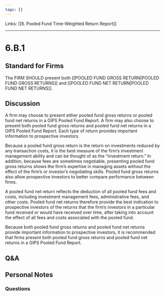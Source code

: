 ```yaml
---
tags: []
---
```

Links: [[6. Pooled Fund Time-Weighted Return Report]]
___
# 6.B.1
## Standard for Firms
The FIRM SHOULD present both [[POOLED FUND GROSS RETURN|POOLED FUND GROSS RETURNS]] and [[POOLED FUND NET RETURN|POOLED FUND NET RETURNS]].
## Discussion
A firm may choose to present either pooled fund gross returns or pooled fund net returns in a GIPS Pooled Fund Report. A firm may also choose to present both pooled fund gross returns and pooled fund net returns in a GIPS Pooled Fund Report. Each type of return provides important information to prospective investors.

Because a pooled fund gross return is the return on investments reduced by any transaction costs, it is the best measure of the firm’s investment management ability and can be thought of as the “investment return.” In addition, because fees are sometimes negotiable, presenting pooled fund gross returns shows the firm’s expertise in managing assets without the effect of the firm’s or investor’s negotiating skills. Pooled fund gross returns also allow prospective investors to better compare performance between firms.

A pooled fund net return reflects the deduction of all pooled fund fees and costs, including investment management fees, administrative fees, and other costs. Pooled fund net returns therefore provide the best indication to prospective investors of the returns that the firm’s investors in a particular fund received or would have received over time, after taking into account the effect of all fees and costs associated with the pooled fund.

Because both pooled fund gross returns and pooled fund net returns provide important information to prospective investors, it is recommended that firms present both pooled fund gross returns and pooled fund net returns in a GIPS Pooled Fund Report.
## Q&A

## Personal Notes

### Questions